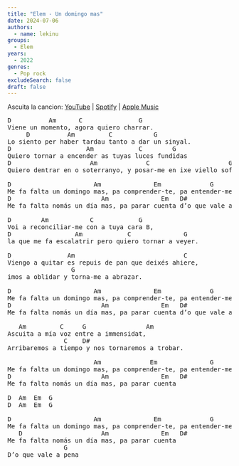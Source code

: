 ```yaml
---
title: "Elem - Un domingo mas"
date: 2024-07-06
authors:
  - name: lekinu
groups:
  - Elem
years:
  - 2022
genres:
  - Pop rock
excludeSearch: false
draft: false
---
```


Ascuita la cancion: [YouTube](https://www.youtube.com/watch?v=uUDLpinG3l0) | [Spotify](https://open.spotify.com/track/17o6ceG4gYdE2Q1sROkgYF?si=3ae713cd28c64fb5) | [Apple Music](https://music.apple.com/us/album/un-domingo-mas/1621760527?i=1621760530)

<pre>
D          Am      C               G  
Viene un momento, agora quiero charrar.  
     D          Am         C           G
Lo siento per haber tardau tanto a dar un sinyal.
D                    Am            C        G
Quiero tornar a encender as tuyas luces fundidas
D                     Am             C                     G
Quiero dentrar en o soterranyo, y posar-me en ixe viello sofá.

D                      Am              Em             G
Me fa falta un domingo mas, pa comprender-te, pa entender-me
D                        Am              Em   D#             G
Me fa falta nomás un día mas, pa parar cuenta d’o que vale a pena

D        Am           C            G
Voi a reconciliar-me con a tuya cara B,
D                 Am            C              G
la que me fa escalatrir pero quiero tornar a veyer.

D               Am                             C
Viengo a quitar es repuis de pan que deixés ahiere,
                 G
imos a oblidar y torna-me a abrazar.

D                      Am              Em             G
Me fa falta un domingo mas, pa comprender-te, pa entender-me
D                        Am              Em   D#             G
Me fa falta nomás un día mas, pa parar cuenta d’o que vale a pena

   Am         C     G                Am
Ascuita a mía voz entre a immensidat,
               C    D#
Arribaremos a tiempo y nos tornaremos a trobar.

                       Am             Em              G
Me fa falta un domingo mas, pa comprender-te, pa entender-me
D                        Am              Em   D#
Me fa falta nomás un día mas, pa parar cuenta

D  Am  Em  G
D  Am  Em  G

D                      Am              Em             G
Me fa falta un domingo mas, pa comprender-te, pa entender-me
   D                     Am              Em   D#
Me fa falta nomás un día mas, pa parar cuenta 
               G
D’o que vale a pena
</pre>

